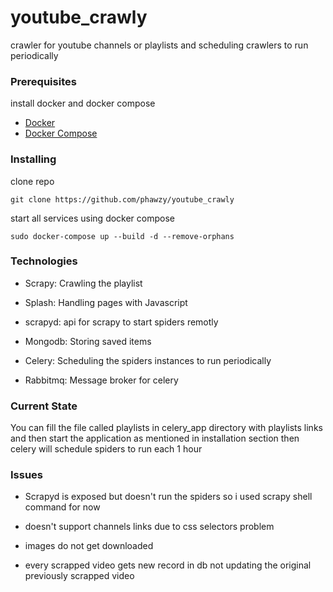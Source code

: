 # youtube_crawly


crawler for youtube channels or playlists and scheduling crawlers to run periodically

### Prerequisites

install docker and docker compose

* [Docker](https://docs.docker.com/engine/installation/linux/docker-ce/ubuntu/) 
* [Docker Compose](https://docs.docker.com/compose/install/) 

### Installing

clone repo

```
git clone https://github.com/phawzy/youtube_crawly
```

start all services using docker compose

```
sudo docker-compose up --build -d --remove-orphans
```

### Technologies

* Scrapy: Crawling the playlist

* Splash: Handling pages with Javascript

* scrapyd: api for scrapy to start spiders remotly

* Mongodb: Storing saved items

* Celery: Scheduling the spiders instances to run periodically

* Rabbitmq: Message broker for celery


### Current State

You can fill the file called playlists in celery_app directory with playlists links
and then start the application as mentioned in installation section 
then celery will schedule spiders to run each 1 hour

### Issues 

* Scrapyd is exposed but doesn't run the spiders so i used scrapy shell command for now

* doesn't support channels links due to css selectors problem

* images do not get downloaded 

* every scrapped video gets new record in db not updating the original previously scrapped video